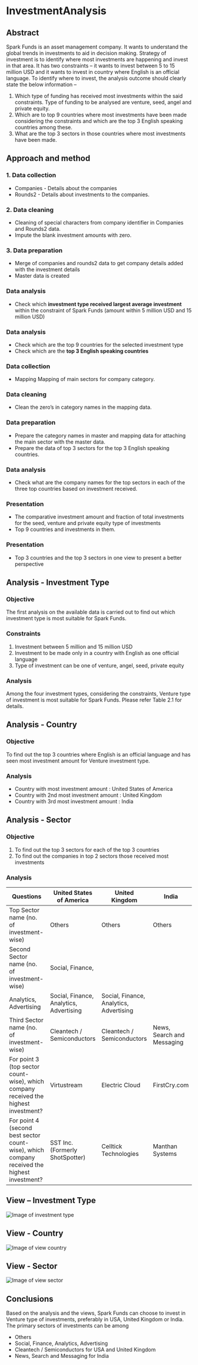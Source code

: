 # InvestmentAnalysis
## Abstract
Spark Funds is an asset management company. It wants to understand the global trends in investments to
aid in decision making.
Strategy of investment is to identify where most investments are happening and invest in that area.
It has two constraints – it wants to invest between 5 to 15 million USD and it wants to invest in country
where English is an official language.
To identify where to invest, the analysis outcome should clearly state the below information –
1. Which type of funding has received most investments within the said constraints. Type of funding to be
analysed are venture, seed, angel and private equity.
2. Which are to top 9 countries where most investments have been made considering the constraints and
which are the top 3 English speaking countries among these.
3. What are the top 3 sectors in those countries where most investments have been made.

## Approach and method

### 1. Data collection
- Companies - Details about the companies
- Rounds2 - Details about investments to the companies.

### 2. Data cleaning
- Cleaning of special characters from company identifier in Companies and Rounds2 data.
- Impute the blank investment amounts with zero.

### 3. Data preparation
- Merge of companies and rounds2 data to get company details added with the investment details
- Master data is created

### Data analysis
- Check which **investment type received largest average investment** within the constraint of Spark Funds (amount within 5 million USD and 15 million USD)

### Data analysis
- Check which are the top 9 countries for the selected investment type
- Check which are the **top 3 English speaking countries**

### Data collection
- Mapping Mapping of main sectors for company category.

### Data cleaning
- Clean the zero’s in category names in the mapping data.

### Data preparation
- Prepare the category names in master and mapping data for attaching the main sector with the master data.
- Prepare the data of top 3 sectors for the top 3 English speaking countries.

### Data analysis
- Check what are the company names for the top sectors in each of the three top countries based on investment received.

### Presentation
- The comparative investment amount and fraction of total investments for the seed, venture and private equity type of investments
- Top 9 countries and investments in them.

### Presentation
- Top 3 countries and the top 3 sectors in one view to present a better perspective


## Analysis - Investment Type
### Objective
The first analysis on the available data is carried out to find out which investment type is most suitable for
Spark Funds.
### Constraints
1. Investment between 5 million and 15 million USD
2. Investment to be made only in a country with English as one official language
3. Type of investment can be one of venture, angel, seed, private equity
### Analysis
Among the four investment types, considering the constraints, Venture type of investment is most suitable
for Spark Funds. Please refer Table 2.1 for details.

## Analysis - Country
### Objective
To find out the top 3 countries where English is an official language and has seen most investment amount
for Venture investment type.
### Analysis
- Country with most investment amount : United States of America
- Country with 2nd most investment amount : United Kingdom
- Country with 3rd most investment amount : India

## Analysis - Sector
### Objective
1. To find out the top 3 sectors for each of the top 3 countries
2. To find out the companies in top 2 sectors those received most investments
### Analysis
Questions | United States of America | United Kingdom | India
----------|--------------------------|----------------|------
Top Sector name (no. of investment-wise) | Others | Others | Others
Second Sector name (no. of investment-wise) | Social, Finance,
Analytics, Advertising | Social, Finance, Analytics, Advertising | Social, Finance, Analytics, Advertising
Third Sector name (no. of investment-wise) | Cleantech / Semiconductors | Cleantech / Semiconductors | News, Search and Messaging
For point 3 (top sector count-wise), which company received the highest investment? | Virtustream | Electric Cloud | FirstCry.com
For point 4 (second best sector count-wise), which company received the highest investment? | SST Inc. (Formerly ShotSpotter) | Celltick Technologies | Manthan Systems

## View – Investment Type
![Image of investment type](/images/investmenttype.png)

## View - Country
![Image of view country](/images/viewcountry.png)

## View - Sector
![Image of view sector](/images/viewsector.png)

## Conclusions
Based on the analysis and the views, Spark Funds can choose to invest in Venture type of investments,
preferably in USA, United Kingdom or India. The primary sectors of investments can be among
- Others
- Social, Finance, Analytics, Advertising
- Cleantech / Semiconductors for USA and United Kingdom
- News, Search and Messaging for India
